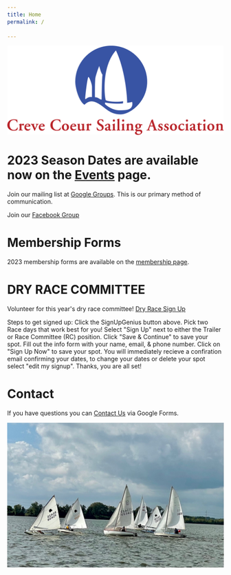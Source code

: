 ```yaml
---
title: Home
permalink: /

---
```

![ccsalogo](/assets/images/CCSA-Logo-Horizontal.png)

# 2023 Season Dates are available now on the [Events](/events/) page. 

Join our mailing list at [Google Groups](https://groups.google.com/forum/#!forum/ccsa-members). 
This is our primary method of communication.

Join our [Facebook Group](https://www.facebook.com/groups/112029055498260)

# Membership Forms

2023 membership forms are available on the [membership page](/learning/membership.html).

# DRY RACE COMMITTEE
Volunteer for this year's dry race committee! [Dry Race Sign Up](https://www.signupgenius.com/go/10c094ca5ab28a0f4c34-dryrace#/) 

Steps to get signed up: 
        Click the SignUpGenius button above.
        Pick two Race days that work best for you!
        Select "Sign Up" next to either the Trailer or Race Committee (RC) position.
        Click "Save & Continue" to save your spot.
        Fill out the info form with your name, email, & phone number.
        Click on "Sign Up Now" to save your spot.
        You will immediately recieve a confiration email confirming your dates, to change your dates or delete your spot select "edit my signup".
        Thanks, you are all set! 

# Contact
If you have questions you can [Contact Us](https://www.sailccsa.com/about-us/contact) via Google Forms.

![sailboat racing](/assets/images/racing.jpeg)
